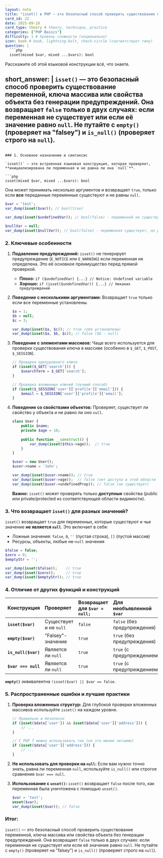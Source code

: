 ```yaml
---
layout: note
title: "isset() в PHP — это безопасный способ проверить существование переменной, ключа массива или свойства объекта без генерации предупреждений"
card_id: 22
date: 2025-09-18
card_type: theory # theory, technique, practice
categories: ["PHP Basics"]
difficulty: 1 # Уровень сложности (опционально)
icon: book # book, lightning-bolt, check-circle (соответствует типу)
question: |
  ```php
  isset(mixed $var, mixed ...$vars): bool
  ```
  Расскажите об этой языковой конструкции всё, что знаете.

short_answer: |
  `isset()` — это безопасный способ проверить существование переменной, ключа массива или свойства объекта без генерации предупреждений. 
  Она возвращает `false` только в двух случаях: если переменная не существует или если её значение равно `null`. Не путайте с `empty()` (проверяет на "falsey") и `is_null()` (проверяет строго на `null`).
---
```

### 1. Основное назначение и синтаксис

`isset()` — это встроенная языковая конструкция, которая проверяет, **инициализирована ли переменная и не равна ли она `null`**.

```php
isset(mixed $var, mixed ...$vars): bool
```

Она может принимать несколько аргументов и возвращает `true`, только если **все** переданные переменные существуют и не равны `null`.

```php
$var = 'test';
var_dump(isset($var)); // bool(true)

var_dump(isset($undefinedVar)); // bool(false) - переменной не существует

$nullVar = null;
var_dump(isset($nullVar)); // bool(false) - переменная существует, но равна null
```

### 2. Ключевые особенности

1.  **Подавление предупреждений:** `isset()` не генерирует предупреждение (`E_NOTICE` или `E_WARNING`) если переменная не определена. Это её основное преимущество перед прямой проверкой.
    *   **Плохо:** `if ($undefinedVar) {...} // Notice: Undefined variable`
    *   **Хорошо:** `if (isset($undefinedVar)) {...} // Никаких предупреждений`

2.  **Поведение с несколькими аргументами:** Возвращает `true` только если все переменные установлены.
    ```php
    $a = 1;
    $b = null;
    $c = 3;

    var_dump(isset($a, $c)); // true (обе установлены)
    var_dump(isset($a, $b, $c)); // false ($b - null)
    ```

3.  **Поведение с элементами массивов:** Чаще всего используется для проверки существования ключа в массиве (особенно в `$_GET`, `$_POST`, `$_SESSION`).
    ```php
    // Проверка одноуровнего ключа
    if (isset($_GET['search'])) {
        $searchTerm = $_GET['search'];
    }

    // Проверка вложенных ключей (лучший способ)
    if (isset($_SESSION['user']['profile']['email'])) {
        $email = $_SESSION['user']['profile']['email'];
    }
    ```

4.  **Поведение со свойствами объектов:** Проверяет, существует ли свойство у объекта и не равно ли оно `null`.
    ```php
    class User {
        public $name;
        private $age = 18;
        
        public function __construct() {
        	var_dump(isset($this->age));  // true 
        }
    }

    $user = new User();
    $user->name = 'John';

    var_dump(isset($user->name)); // true
    var_dump(isset($user->age));  // false (нет доступа в этой области видимости)
    var_dump(isset($user->undefinedProp)); // false (не существует)
    ```
    **Важно:** `isset()` может проверять только **доступные** свойства (public или private/protected из соответствующей области видимости).

### 3. Что возвращает `isset()` для разных значений?

`isset()` возвращает `true` для переменных, которые существуют и чье значение **не является `null`**. Это включает в себя:
*   Ложные значения: `false`, `0`, `''` (пустая строка), `[]` (пустой массив)
*   Ресурсы, объекты, любые не-`null` значения

```php
$false = false;
$zero = 0;
$emptyStr = '';

var_dump(isset($false));    // true
var_dump(isset($zero));     // true
var_dump(isset($emptyStr)); // true
```

### 4. Отличие от других функций и конструкций

| Конструкция | Проверяет | Возвращает для `$var = null;` | Для необъявленной `$var` |
| :--- | :--- | :--- | :--- |
| **`isset($var)`** | Существует и не `null` | `false` | `false` (без предупреждения) |
| **`empty($var)`** | "Falsey"-значение | `true` | `true` (без предупреждения) |
| **`is_null($var)`** | Является ли `null` | `true` | `true` (с предупреждением) |
| **`$var === null`** | Является ли `null` | `true` | `true` (с предупреждением) |

**`empty()`** эквивалентна `!isset($var) || $var == false`.

### 5. Распространенные ошибки и лучшие практики

1.  **Проверка вложенных структур:** Для глубокой проверки вложенных массивов используйте `isset()` на каждом уровне.
    ```php
    // Правильно и безопасно
    if (isset($data['user']) && isset($data['user']['address'])) {
        // ...
    }

    // С PHP 7 можно использовать так (но это менее читаемо)
    if (isset($data['user']['address'])) {
        // ...
    }
    ```

2.  **Не использовать для проверки на `null`:** Если вам нужно точно знать, равна ли переменная `null`, используйте `is_null()` или строгое сравнение `$var === null`.

3.  **Использование с `unset()`:** `isset()` возвращает `false` после того, как переменная была уничтожена с помощью `unset()`.
    ```php
    $var = 'test';
    unset($var);
    var_dump(isset($var)); // false
    ```

### Итог:

`isset()` — это безопасный способ проверить существование переменной, ключа массива или свойства объекта без генерации предупреждений. Она возвращает `false` только в двух случаях: если переменная не существует или если её значение равно `null`. Не путайте с `empty()` (проверяет на "falsey") и `is_null()` (проверяет строго на `null`).
